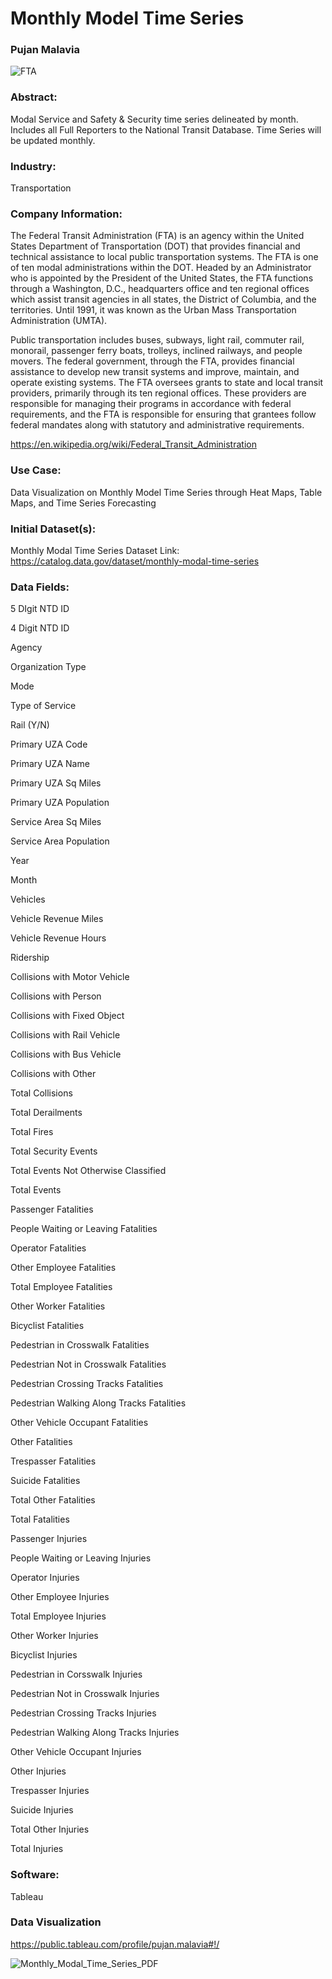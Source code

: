 # Monthly Model Time Series
### Pujan Malavia

![FTA](https://user-images.githubusercontent.com/19572673/80660796-b9f8c700-8a5a-11ea-8800-c0f76cc3bfee.jpg)

### Abstract:
Modal Service and Safety & Security time series delineated by month. Includes all Full Reporters to the National Transit Database. Time Series will be updated monthly.

### Industry:
Transportation 

### Company Information: 

The Federal Transit Administration (FTA) is an agency within the United States Department of Transportation (DOT) that provides financial and technical assistance to local public transportation systems. The FTA is one of ten modal administrations within the DOT. Headed by an Administrator who is appointed by the President of the United States, the FTA functions through a Washington, D.C., headquarters office and ten regional offices which assist transit agencies in all states, the District of Columbia, and the territories. Until 1991, it was known as the Urban Mass Transportation Administration (UMTA).

Public transportation includes buses, subways, light rail, commuter rail, monorail, passenger ferry boats, trolleys, inclined railways, and people movers. The federal government, through the FTA, provides financial assistance to develop new transit systems and improve, maintain, and operate existing systems. The FTA oversees grants to state and local transit providers, primarily through its ten regional offices. These providers are responsible for managing their programs in accordance with federal requirements, and the FTA is responsible for ensuring that grantees follow federal mandates along with statutory and administrative requirements.

https://en.wikipedia.org/wiki/Federal_Transit_Administration

### Use Case:
Data Visualization on Monthly Model Time Series through Heat Maps, Table Maps, and Time Series Forecasting

### Initial Dataset(s):
Monthly Modal Time Series Dataset
Link: https://catalog.data.gov/dataset/monthly-modal-time-series

### Data Fields:

5 DIgit NTD ID

4 Digit NTD ID

Agency

Organization Type

Mode

Type of Service

Rail (Y/N)

Primary UZA Code

Primary UZA Name

Primary UZA Sq Miles

Primary UZA Population

Service Area Sq Miles

Service Area Population

Year

Month

Vehicles

Vehicle Revenue Miles

Vehicle Revenue Hours

Ridership

Collisions with Motor Vehicle

Collisions with Person

Collisions with Fixed Object

Collisions with Rail Vehicle

Collisions with Bus Vehicle

Collisions with Other

Total Collisions

Total Derailments

Total Fires

Total Security Events

Total Events Not Otherwise Classified

Total Events

Passenger Fatalities

People Waiting or Leaving Fatalities

Operator Fatalities

Other Employee Fatalities

Total Employee Fatalities

Other Worker Fatalities

Bicyclist Fatalities

Pedestrian in Crosswalk Fatalities

Pedestrian Not in Crosswalk Fatalities

Pedestrian Crossing Tracks Fatalities

Pedestrian Walking Along Tracks Fatalities

Other Vehicle Occupant Fatalities

Other Fatalities

Trespasser Fatalities

Suicide Fatalities

Total Other Fatalities

Total Fatalities

Passenger Injuries

People Waiting or Leaving Injuries

Operator Injuries

Other Employee Injuries

Total Employee Injuries

Other Worker Injuries

Bicyclist Injuries

Pedestrian in Corsswalk Injuries

Pedestrian Not in Crosswalk Injuries

Pedestrian Crossing Tracks Injuries

Pedestrian Walking Along Tracks Injuries

Other Vehicle Occupant Injuries

Other Injuries

Trespasser Injuries

Suicide Injuries

Total Other Injuries

Total Injuries

### Software:
Tableau

### Data Visualization

https://public.tableau.com/profile/pujan.malavia#!/

![Monthly_Modal_Time_Series_PDF](https://user-images.githubusercontent.com/19572673/80660948-42776780-8a5b-11ea-8d8f-06e20cb6301a.PNG)
